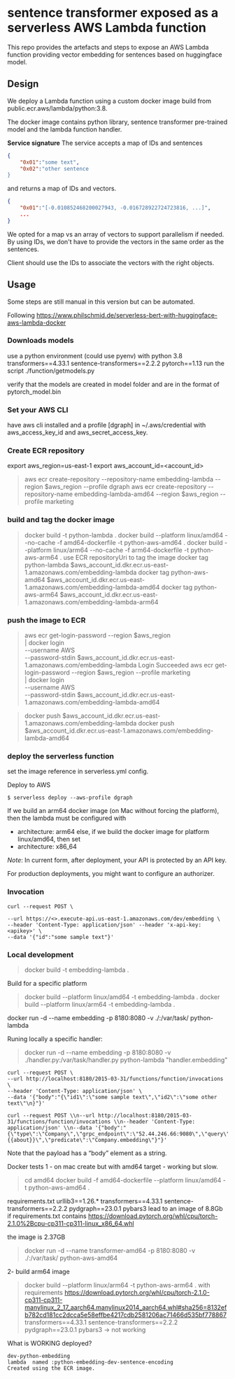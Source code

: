 <!--
title: 'AWS Simple HTTP Endpoint example in Python'
description: 'This template demonstrates how to make a simple HTTP API with Python running on AWS Lambda and API Gateway using the Serverless'
-->

# sentence transformer exposed as a serverless AWS Lambda function

This repo provides the artefacts and steps to expose an AWS Lambda function providing vector embedding for sentences based on huggingface model.


## Design
We deploy a Lambda function using a custom docker image build from public.ecr.aws/lambda/python:3.8.

The docker image contains python library, sentence transformer pre-trained model and the lambda function handler.

**Service signature**
The service accepts a map of IDs and sentences
```json
{
    "0x01":"some text",
    "0x02":"other sentence
}
```
and returns a map of IDs and vectors.
```json
{
    "0x01":"[-0.010852468200027943, -0.016728922724723816, ...]",
    ...
}
```

We opted for a map vs an array of vectors to support parallelism if needed.
By using IDs, we don't have to provide the vectors in the same order as the sentences.

Client should use the IDs to associate the vectors with the right objects.


## Usage
Some steps are still manual in this version but can be automated.


Following https://www.philschmid.de/serverless-bert-with-huggingface-aws-lambda-docker

### Downloads models
use a python environment (could use pyenv) with
python 3.8
transformers==4.33.1
sentence-transformers==2.2.2
pytorch==1.13
run the script ./function/getmodels.py

verify that the models are created in model folder and are in the format of pytorch_model.bin

### Set your AWS CLI 
have aws cli installed and a profile [dgraph] in ~/.aws/credential with aws_access_key_id and aws_secret_access_key.

### Create ECR repository
export aws_region=us-east-1
export aws_account_id=<account_id>

> aws ecr create-repository --repository-name embedding-lambda --region $aws_region --profile dgraph
> aws ecr create-repository --repository-name embedding-lambda-amd64 --region $aws_region --profile marketing
### build and tag the docker image
> docker build -t python-lambda .
> docker build  --platform linux/amd64  --no-cache -f amd64-dockerfile -t python-aws-amd64 .
> docker build  --platform linux/arm64  --no-cache -f arm64-dockerfile -t python-aws-arm64 .
use ECR repositoryUri to tag the image
> docker tag python-lambda $aws_account_id.dkr.ecr.us-east-1.amazonaws.com/embedding-lambda
> docker tag python-aws-amd64 $aws_account_id.dkr.ecr.us-east-1.amazonaws.com/embedding-lambda-amd64
> docker tag python-aws-arm64 $aws_account_id.dkr.ecr.us-east-1.amazonaws.com/embedding-lambda-arm64
### push the image to ECR
> aws ecr get-login-password --region $aws_region \
| docker login \
    --username AWS \
    --password-stdin $aws_account_id.dkr.ecr.us-east-1.amazonaws.com/embedding-lambda
Login Succeeded
> aws ecr get-login-password --region $aws_region --profile marketing\
| docker login \
    --username AWS \
    --password-stdin $aws_account_id.dkr.ecr.us-east-1.amazonaws.com/embedding-lambda-amd64

> docker push $aws_account_id.dkr.ecr.us-east-1.amazonaws.com/embedding-lambda
> docker push $aws_account_id.dkr.ecr.us-east-1.amazonaws.com/embedding-lambda-amd64 
### deploy the serverless function
set the image reference in serverless.yml config.

Deploy to AWS
```
$ serverless deploy --aws-profile dgraph
```

If we build an arm64 docker image (on Mac without forcing the platform), then the lambda must be configured with
- architecture: arm64
else, if we build the docker image for platform linux/amd64, then set
- architecture: x86_64

_Note_: In current form, after deployment, your API is protected by an API key. 

For production deployments, you might want to configure an authorizer.

### Invocation
```
curl --request POST \

--url https://<>.execute-api.us-east-1.amazonaws.com/dev/embedding \
--header 'Content-Type: application/json' --header 'x-api-key: <apikey>' \
--data '{"id":"some sample text"}'
```


### Local development

> docker build -t embedding-lambda .

Build for a specific platform

> docker build --platform linux/amd64 -t embedding-lambda .
> docker build --platform linux/arm64 -t embedding-lambda .

docker run -d --name embedding -p 8180:8080  -v ./:/var/task/   python-lambda

Runing locally a specific handler:

> docker run -d --name embedding -p 8180:8080  -v ./handler.py:/var/task/handler.py   python-lambda "handler.embedding"

```
curl --request POST \
--url http://localhost:8180/2015-03-31/functions/function/invocations \
--header 'Content-Type: application/json' \
--data '{"body":"{\"id1\":\"some sample text\",\"id2\":\"some other text\"\n}"}'
```

```
curl --request POST \\n--url http://localhost:8180/2015-03-31/functions/function/invocations \\n--header 'Content-Type: application/json' \\n--data '{"body":"{\"type\":\"Company\",\"grpc_endpoint\":\"52.44.246.66:9080\",\"query\":\"about:Company.about\",\"prompt\":\"{{about}}\",\"predicate\":\"Company.embedding\"}"}'
```

Note that the payload has a “body” element as a string.


Docker tests
1 - on mac create but with amd64 target - working but slow.
> cd amd64
> docker build -f amd64-dockerfile --platform linux/amd64  -t python-aws-amd64 .

requirements.txt
    urllib3==1.26.*
    transformers==4.33.1
    sentence-transformers==2.2.2
    pydgraph==23.0.1
    pybars3
lead to an image of 8.8Gb
if requirements.txt contains
https://download.pytorch.org/whl/cpu/torch-2.1.0%2Bcpu-cp311-cp311-linux_x86_64.whl

the image is 2.37GB

> docker run -d --name transformer-amd64 -p 8180:8080  -v ./:/var/task/   python-aws-amd64

2- build arm64 image
> docker build  --platform linux/arm64  -t python-aws-arm64 .
with requirements
    https://download.pytorch.org/whl/cpu/torch-2.1.0-cp311-cp311-manylinux_2_17_aarch64.manylinux2014_aarch64.whl#sha256=8132efb782cd181cc2dcca5e58effbe4217cdb2581206ac71466d535bf778867
    transformers==4.33.1
    sentence-transformers==2.2.2
    pydgraph==23.0.1
    pybars3
-> not working

    
What is WORKING deployed?

    dev-python-embedding
    lambda  named :python-embedding-dev-sentence-encoding
    Created using the ECR image.
